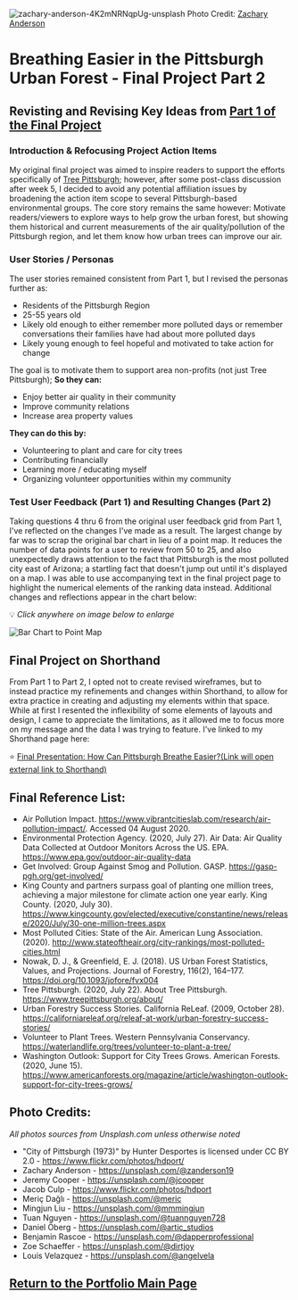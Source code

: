![zachary-anderson-4K2mNRNqpUg-unsplash](https://user-images.githubusercontent.com/67763281/88874849-05537a80-d1ee-11ea-805f-7f7ef559dbb6.jpg)
Photo Credit: [Zachary Anderson](https://unsplash.com/@zanderson19)

# Breathing Easier in the Pittsburgh Urban Forest - Final Project Part 2

## Revisting and Revising Key Ideas from [Part 1 of the Final Project](/FinalProject.md)

### Introduction & Refocusing Project Action Items
My original final project was aimed to inspire readers to support the efforts specifically of [Tree Pittsburgh](https://www.treepittsburgh.org/); however, after some post-class discussion after week 5, I decided to avoid any potential affiliation issues by broadening the action item scope to several Pittsburgh-based environmental groups. The core story remains the same however: Motivate readers/viewers to explore ways to help grow the urban forest, but showing them historical and current measurements of the air quality/pollution of the Pittsburgh region, and let them know how urban trees can improve our air. 

### User Stories / Personas
The user stories remained consistent from Part 1, but I revised the personas further as:
* Residents of the Pittsburgh Region
* 25-55 years old
* Likely old enough to either remember more polluted days or remember conversations their families have had about more polluted days
* Likely young enough to feel hopeful and motivated to take action for change

The goal is to motivate them to support area non-profits (not just Tree Pittsburgh); **So they can:**
* Enjoy better air quality in their community
* Improve community relations
*	Increase area property values

**They can do this by:**
*	Volunteering to plant and care for city trees
*	Contributing financially 
*	Learning more / educating myself
*	Organizing volunteer opportunities within my community


### Test User Feedback (Part 1) and Resulting Changes (Part 2) 

Taking questions 4 thru 6 from the original user feedback grid from Part 1, I've reflected on the changes I've made as a result. The largest change by far was to scrap the original bar chart in lieu of a point map. It reduces the number of data points for a user to review from 50 to 25, and also unexpectedly draws attention to the fact that Pittsburgh is the most polluted city east of Arizona; a startling fact that doesn't jump out until it's displayed on a map. I was able to use accompanying text in the final project page to highlight the numerical elements of the ranking data instead. Additional changes and reflections appear in the chart below:

:bulb: *Click anywhere on image below to enlarge*

![Bar Chart to Point Map](https://user-images.githubusercontent.com/67763281/89604681-bafb7a80-d839-11ea-8f1a-4405688a4060.png)

## Final Project on Shorthand
From Part 1 to Part 2, I opted not to create revised wireframes, but to instead practice my refinements and changes within Shorthand, to allow for extra practice in creating and adjusting my elements within that space. While at first I resented the inflexibility of some elements of layouts and design, I came to appreciate the limitations, as it allowed me to focus more on my message and the data I was trying to feature.  I've linked to my Shorthand page here:

:star: [Final Presentation: How Can Pittsburgh Breathe Easier?(Link will open external link to Shorthand)](https://carnegiemellon.shorthandstories.com/how-can-pittsburgh-breathe-easier-/index.html)

## Final Reference List:

* Air Pollution Impact. https://www.vibrantcitieslab.com/research/air-pollution-impact/. Accessed 04 August 2020.
* Environmental Protection Agency. (2020, July 27). Air Data: Air Quality Data Collected at Outdoor Monitors Across the US. EPA. https://www.epa.gov/outdoor-air-quality-data
* Get Involved: Group Against Smog and Pollution. GASP. https://gasp-pgh.org/get-involved/
* King County and partners surpass goal of planting one million trees, achieving a major milestone for climate action one year early. King County. (2020, July 30). https://www.kingcounty.gov/elected/executive/constantine/news/release/2020/July/30-one-million-trees.aspx
* Most Polluted Cities: State of the Air. American Lung Association. (2020). http://www.stateoftheair.org/city-rankings/most-polluted-cities.html
* Nowak, D. J., & Greenfield, E. J. (2018). US Urban Forest Statistics, Values, and Projections. Journal of Forestry, 116(2), 164–177. https://doi.org/10.1093/jofore/fvx004
* Tree Pittsburgh. (2020, July 22). About Tree Pittsburgh. https://www.treepittsburgh.org/about/
* Urban Forestry Success Stories. California ReLeaf. (2009, October 28). https://californiareleaf.org/releaf-at-work/urban-forestry-success-stories/
* Volunteer to Plant Trees. Western Pennsylvania Conservancy. https://waterlandlife.org/trees/volunteer-to-plant-a-tree/
* Washington Outlook: Support for City Trees Grows. American Forests. (2020, June 15). https://www.americanforests.org/magazine/article/washington-outlook-support-for-city-trees-grows/

## Photo Credits:

*All photos sources from Unsplash.com unless otherwise noted*

* "City of Pittsburgh (1973)" by Hunter Desportes is licensed under CC BY 2.0 - https://www.flickr.com/photos/hdport/
* Zachary Anderson - https://unsplash.com/@zanderson19
* Jeremy Cooper - https://unsplash.com/@jcooper
* Jacob Culp - https://www.flickr.com/photos/hdport
* Meriç Dağlı - https://unsplash.com/@meric
* Mingjun Liu - https://unsplash.com/@mmmingjun
* Tuan Nguyen - https://unsplash.com/@tuannguyen728
* Daniel Öberg - https://unsplash.com/@artic_studios
* Benjamin Rascoe - https://unsplash.com/@dapperprofessional
* Zoe Schaeffer - https://unsplash.com/@dirtjoy
* Louis Velazquez - https://unsplash.com/@angelvela

## [Return to the Portfolio Main Page](/README.md)
